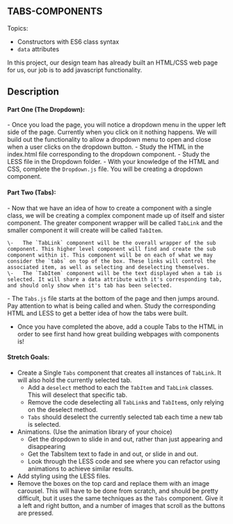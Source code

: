 ## **TABS-COMPONENTS**

Topics:

-   Constructors with ES6 class syntax
-   `data` attributes

In this project, our design team has already built an HTML/CSS web page for us, our job is to add javascript functionality.

## Description

#### Part One (The Dropdown):

\- Once you load the page, you will notice a dropdown menu in the upper left side of the page. Currently when you click on it nothing happens. We will build out the functionality to allow a dropdown menu to open and close when a user clicks on the dropdown button.
\- Study the HTML in the index.html file corresponding to the dropdown component.
\- Study the LESS file in the Dropdown folder.
\- With your knowledge of the HTML and CSS, complete the `Dropdown.js` file. You will be creating a dropdown component.

#### Part Two (Tabs):

\- Now that we have an idea of how to create a component with a single class, we will be creating a complex component made up of itself and sister component. The greater component wrapper will be called `TabLink` and the smaller component it will create will be called `TabItem`.

    \-   The `TabLink` component will be the overall wrapper of the sub component. This higher level component will find and create the sub component within it. This component will be on each of what we may consider the `tabs` on top of the box. These links will control the associated item, as well as selecting and deselecting themselves.
    \-   The `TabItem` component will be the text displayed when a tab is selected. It will share a data attribute with it's corresponding tab, and should only show when it's tab has been selected.

\- The `Tabs.js` file starts at the bottom of the page and then jumps around. Pay attention to what is being called and when. Study the corresponding HTML and LESS to get a better idea of how the tabs were built.

-   Once you have completed the above, add a couple Tabs to the HTML in order to see first hand how great building webpages with components is!

#### Stretch Goals:

-   Create a Single `Tabs` component that creates all instances of `TabLink`. It will also hold the currently selected tab.
    -   Add a `deselect` method to each the `TabItem` and `TabLink` classes. This will deselect that specific tab.
    -   Remove the code deselecting all `TabLink`s and `TabItem`s, only relying on the deselect method.
    -   `Tabs` should deselect the currently selected tab each time a new tab is selected.
-   Animations. (Use the animation library of your choice)
    -   Get the dropdown to slide in and out, rather than just appearing and disappearing
    -   Get the TabsItem text to fade in and out, or slide in and out.
    -   Look through the LESS code and see where you can refactor using animations to achieve similar results.
-   Add styling using the LESS files.
-   Remove the boxes on the top card and replace them with an image carousel. This will have to be done from scratch, and should be pretty difficult, but it uses the same techniques as the `Tabs` component. Give it a left and right button, and a number of images that scroll as the buttons are pressed.
